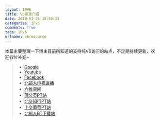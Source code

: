 ```yaml
---
layout: IPV6
title: V6资源介绍
date: 2018-01-31 18:58:21
categories: IPV6
comments: true
tags: IPV6
urlname: v6resource
---
```

本篇主要整理一下博主目前所知道的支持纯V6访问的站点，不定期持续更新，欢迎各位补充~

> - [Google](https://ipv6.google.com)
> - [Youtube](https://www.youtube.com)
> - [Facebook](https://www.facebook.com)
> - [北邮人电视直播](http://tv.byr.cn)
> - [六维空间](http://bt.neu6.edu.cn/)
> - [蒲公英PT站](https://npupt.com/)
> - [北交知行PT站](http://pt.zhixing.bjtu.edu.cn/)
> - [上交葡萄PT站](https://pt.sjtu.edu.cn)
> - [北邮人BT下载站](http://bt.byr.cn)

